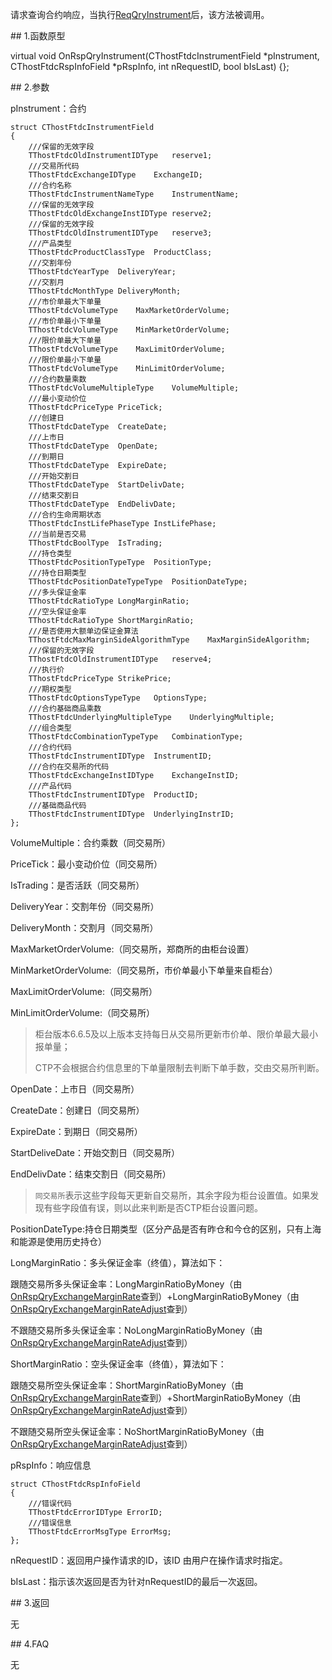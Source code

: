 <p>请求查询合约响应，当执行<a href="../../CTHOSTFTDCTRADERSPI/REQQRYINSTRUMENT/">ReqQryInstrument</a>后，该方法被调用。</p>
<span class="anchor" id="164049b3-4236-44dd-80e2-49840f7a3d6e"></span>
## 1.函数原型
<p>virtual void OnRspQryInstrument(CThostFtdcInstrumentField *pInstrument, CThostFtdcRspInfoField *pRspInfo, int nRequestID, bool bIsLast) {};</p>
<span class="anchor" id="82dd3574-ed87-4803-aa3a-c10f871c43a0"></span>
## 2.参数
<p>pInstrument：合约</p>
<pre><code>struct CThostFtdcInstrumentField
{
    ///保留的无效字段
    TThostFtdcOldInstrumentIDType   reserve1;
    ///交易所代码
    TThostFtdcExchangeIDType    ExchangeID;
    ///合约名称
    TThostFtdcInstrumentNameType    InstrumentName;
    ///保留的无效字段
    TThostFtdcOldExchangeInstIDType reserve2;
    ///保留的无效字段
    TThostFtdcOldInstrumentIDType   reserve3;
    ///产品类型
    TThostFtdcProductClassType  ProductClass;
    ///交割年份
    TThostFtdcYearType  DeliveryYear;
    ///交割月
    TThostFtdcMonthType DeliveryMonth;
    ///市价单最大下单量
    TThostFtdcVolumeType    MaxMarketOrderVolume;
    ///市价单最小下单量
    TThostFtdcVolumeType    MinMarketOrderVolume;
    ///限价单最大下单量
    TThostFtdcVolumeType    MaxLimitOrderVolume;
    ///限价单最小下单量
    TThostFtdcVolumeType    MinLimitOrderVolume;
    ///合约数量乘数
    TThostFtdcVolumeMultipleType    VolumeMultiple;
    ///最小变动价位
    TThostFtdcPriceType PriceTick;
    ///创建日
    TThostFtdcDateType  CreateDate;
    ///上市日
    TThostFtdcDateType  OpenDate;
    ///到期日
    TThostFtdcDateType  ExpireDate;
    ///开始交割日
    TThostFtdcDateType  StartDelivDate;
    ///结束交割日
    TThostFtdcDateType  EndDelivDate;
    ///合约生命周期状态
    TThostFtdcInstLifePhaseType InstLifePhase;
    ///当前是否交易
    TThostFtdcBoolType  IsTrading;
    ///持仓类型
    TThostFtdcPositionTypeType  PositionType;
    ///持仓日期类型
    TThostFtdcPositionDateTypeType  PositionDateType;
    ///多头保证金率
    TThostFtdcRatioType LongMarginRatio;
    ///空头保证金率
    TThostFtdcRatioType ShortMarginRatio;
    ///是否使用大额单边保证金算法
    TThostFtdcMaxMarginSideAlgorithmType    MaxMarginSideAlgorithm;
    ///保留的无效字段
    TThostFtdcOldInstrumentIDType   reserve4;
    ///执行价
    TThostFtdcPriceType StrikePrice;
    ///期权类型
    TThostFtdcOptionsTypeType   OptionsType;
    ///合约基础商品乘数
    TThostFtdcUnderlyingMultipleType    UnderlyingMultiple;
    ///组合类型
    TThostFtdcCombinationTypeType   CombinationType;
    ///合约代码
    TThostFtdcInstrumentIDType  InstrumentID;
    ///合约在交易所的代码
    TThostFtdcExchangeInstIDType    ExchangeInstID;
    ///产品代码
    TThostFtdcInstrumentIDType  ProductID;
    ///基础商品代码
    TThostFtdcInstrumentIDType  UnderlyingInstrID;
};
</code></pre>
<p>VolumeMultiple：合约乘数（同交易所）</p>
<p>PriceTick：最小变动价位（同交易所）</p>
<p>IsTrading：是否活跃（同交易所）</p>
<p>DeliveryYear：交割年份（同交易所）</p>
<p>DeliveryMonth：交割月（同交易所）</p>
<p><span alt="" id="anchor-id-01"></span> </p>
<p>MaxMarketOrderVolume:（同交易所，郑商所的由柜台设置）</p>
<p><span alt="" id="anchor-id-02"></span> </p>
<p>MinMarketOrderVolume:（同交易所，市价单最小下单量来自柜台）</p>
<p>MaxLimitOrderVolume:（同交易所）</p>
<p>MinLimitOrderVolume:（同交易所）</p>
<blockquote>
<p>柜台版本6.6.5及以上版本支持每日从交易所更新市价单、限价单最大最小报单量；</p>
<p>CTP不会根据合约信息里的下单量限制去判断下单手数，交由交易所判断。</p>
</blockquote>
<p>OpenDate：上市日（同交易所）</p>
<p>CreateDate：创建日（同交易所）</p>
<p>ExpireDate：到期日（同交易所）</p>
<p>StartDeliveDate：开始交割日（同交易所）</p>
<p>EndDelivDate：结束交割日（同交易所）</p>
<blockquote>
<p><code>同交易所</code>表示这些字段每天更新自交易所，其余字段为柜台设置值。如果发现有些字段值有误，则以此来判断是否CTP柜台设置问题。</p>
</blockquote>
<p><span alt="" id="anchor-id-04"></span> </p>
<p>PositionDateType:持仓日期类型（区分产品是否有昨仓和今仓的区别，只有上海和能源是使用历史持仓）</p>
<p><span alt="" id="anchor-id-03"></span> </p>
<p>LongMarginRatio：多头保证金率（终值），算法如下：</p>
<p>跟随交易所多头保证金率：LongMarginRatioByMoney（由<a href="../ONRSPQRYEXCHANGEMARGINRATE/">OnRspQryExchangeMarginRate</a>查到）+LongMarginRatioByMoney（由<a href="../ONRSPQRYEXCHANGEMARGINRATEADJUST/">OnRspQryExchangeMarginRateAdjust</a>查到）</p>
<p>不跟随交易所多头保证金率：NoLongMarginRatioByMoney（由<a href="../ONRSPQRYEXCHANGEMARGINRATEADJUST/">OnRspQryExchangeMarginRateAdjust</a>查到）</p>
<p>ShortMarginRatio：空头保证金率（终值），算法如下：</p>
<p>跟随交易所空头保证金率：ShortMarginRatioByMoney（由<a href="../ONRSPQRYEXCHANGEMARGINRATE/">OnRspQryExchangeMarginRate</a>查到）+ShortMarginRatioByMoney（由<a href="../ONRSPQRYEXCHANGEMARGINRATEADJUST/">OnRspQryExchangeMarginRateAdjust</a>查到）</p>
<p>不跟随交易所空头保证金率：NoShortMarginRatioByMoney（由<a href="../ONRSPQRYEXCHANGEMARGINRATEADJUST/">OnRspQryExchangeMarginRateAdjust</a>查到）</p>
<p>pRspInfo：响应信息</p>
<pre><code>struct CThostFtdcRspInfoField
{
    ///错误代码
    TThostFtdcErrorIDType ErrorID;
    ///错误信息
    TThostFtdcErrorMsgType ErrorMsg;
};
</code></pre>
<p>nRequestID：返回用户操作请求的ID，该ID 由用户在操作请求时指定。</p>
<p>bIsLast：指示该次返回是否为针对nRequestID的最后一次返回。</p>
<span class="anchor" id="fb54b27f-44da-4284-8897-9082bc1e32e9"></span>
## 3.返回
<p>无</p>
<span class="anchor" id="225ac55e-7712-4e23-af91-379f4ee6d0bf"></span>
## 4.FAQ
<p>无</p>
